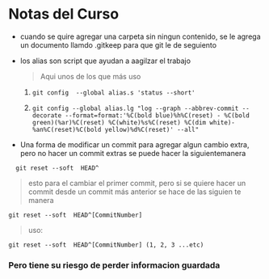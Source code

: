 # Notas del Curso

-  cuando se quire agregar una carpeta sin ningun contenido, se le agrega un documento llamdo  .gitkeep para que git le de seguiento 



- los alias son script que ayudan a aagilzar el trabajo 
  
   > Aqui unos de los que más uso

    1.  ` git config  --global alias.s 'status --short' `

    2. `git config --global alias.lg "log --graph --abbrev-commit --decorate --format=format:'%C(bold blue)%h%C(reset) - %C(bold green)(%ar)%C(reset) %C(white)%s%C(reset) %C(dim white)- %an%C(reset)%C(bold yellow)%d%C(reset)' --all" `

- Una forma de modificar un commit para agregar algun cambio extra, pero no hacer un commit extras se puede hacer la siguientemanera 

`  
  git reset --soft  HEAD^
`

> esto para el cambiar el primer commit, pero si se quiere hacer un commit desde un commit más anterior se hace de las siguien te manera

`
  git reset --soft  HEAD^[CommitNumber] 
`

> uso:   

`
git reset --soft  HEAD^[CommitNumber] (1, 2, 3 ...etc) 
` 

 ### Pero tiene su riesgo de perder informacion guardada
